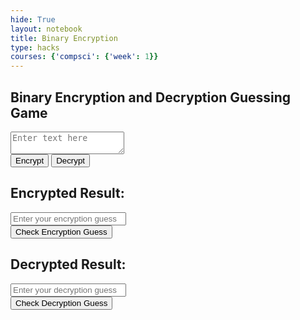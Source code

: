 ```yaml
---
hide: True
layout: notebook
title: Binary Encryption
type: hacks
courses: {'compsci': {'week': 1}}
---
```


<html>
<body>
    <h2>Binary Encryption and Decryption Guessing Game</h2>
    <textarea id="inputText" placeholder="Enter text here"></textarea><br>
    <button onclick="encrypt()">Encrypt</button>
    <button onclick="decrypt()">Decrypt</button><br>
    <h2>Encrypted Result:</h2>
    <p id="encryptedResult"></p>
    <input type="text" id="encryptGuessInput" placeholder="Enter your encryption guess">
    <br>
    <button onclick="checkEncryptGuess()">Check Encryption Guess</button>
    <p id="encryptGuessResult"></p>
    <h2>Decrypted Result:</h2>
    <p id="decryptedResult"></p>
    <input type="text" id="decryptGuessInput" placeholder="Enter your decryption guess">
    <br>
    <button onclick="checkDecryptGuess()">Check Decryption Guess</button>
    <p id="decryptGuessResult"></p>
</body>
</html>

<script>
    var encryptedResult; // Variable to store the encrypted result
    var decryptedResult; // Variable to store the decrypted result

    function encrypt() {
        var input = document.getElementById("inputText").value;
        var binary = '';
        for (var i = 0; i < input.length; i++) {
            var charBinary = input[i].charCodeAt(0).toString(2);
            
            // Ensure each binary representation has 8 digits by padding with leading zeros
            charBinary = '00000000'.substring(charBinary.length) + charBinary;
            
            binary += charBinary + " ";
        }
        encryptedResult = binary.trim();
        document.getElementById("encryptedResult").innerText = "Guess the encrypted result!";
        document.getElementById("encryptGuessResult").innerText = "";
    }

    function decrypt() {
        var input = document.getElementById("inputText").value;
        var text = '';
        var arr = input.split(" ");
        for (var i = 0; i < arr.length; i++) {
            text += String.fromCharCode(parseInt(arr[i], 2));
        }
        decryptedResult = text;
        document.getElementById("decryptedResult").innerText = "Guess the decrypted result!";
        document.getElementById("decryptGuessResult").innerText = "";
    }

    function checkEncryptGuess() {
        var userGuess = document.getElementById("encryptGuessInput").value.trim().toLowerCase().replace(/\s+/g, "");
        var resultDisplay = document.getElementById("encryptGuessResult");

        // Convert the encrypted binary to letters
        var encryptedText = encryptedResult.toLowerCase().replace(/\s+/g, "");
        if (userGuess.toLowerCase().replace(/\s+/g, "") === encryptedText) {
            resultDisplay.innerText = "Correct! You guessed the encryption!";
        } else {
            resultDisplay.innerText = "Incorrect. Try again!";
        }
    }

    // Function to convert binary to letters
    function binaryToText(binaryString) {
        var binaryArray = binaryString.split(" ");
        var text = "";
        for (var i = 0; i < binaryArray.length; i++) {
            // Handle extra whitespaces in the binary string
            if (binaryArray[i] !== "") {
                // Convert each binary segment to decimal and then to ASCII character
                var decimalValue = parseInt(binaryArray[i], 2);
                text += String.fromCharCode(decimalValue);
            }
        }
        return text;
    }

    function checkDecryptGuess() {
        var userGuess = document.getElementById("decryptGuessInput").value.trim();
        var resultDisplay = document.getElementById("decryptGuessResult");

        if (userGuess === decryptedResult) {
            resultDisplay.innerText = "Correct! You guessed the decryption!";
        } else {
            resultDisplay.innerText = "Incorrect. Try again!";
        }
    }
</script>